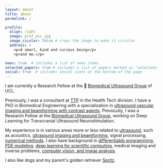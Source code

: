```yaml
---
layout: about
title: about
permalink: /

profile:
  align: right
  image: prof_pic.jpg
  image_cicular: false # crops the image to make it circular
  address: >
    <p>A smart, kind and curious being</p>
    <p>and me.</p>

news: true  # includes a list of news items
selected_papers: true # includes a list of papers marked as "selected={true}"
social: true  # includes social icons at the bottom of the page
---
```


I am currently a Research Fellow at the 🐛 [Biomedical Ultrasound Group](https://bug.medphys.ucl.ac.uk) of UCL.

Previously, I was a consultant at [TTP](https://www.ttp.com/) in the Health Tech division.  I have a PhD in Biomedical Engineering with a specialization in [ultrasound vascular imaging and beamforming with contrast agents](https://spiral.imperial.ac.uk/handle/10044/1/78639). Previously, I was a Research Fellow at the [Biomedical Ultrasound Group](http://bug.medphys.ucl.ac.uk), working on Deep Learning for Transcranial Ultrasound Neurostimulation. 


My experience is in various areas more or less related to [ultrasound](https://ieeexplore.ieee.org/document/7426573), such as acoustics, [ultrasound imaging and beamforming](https://pubmed.ncbi.nlm.nih.gov/29994061/), signal processing, [numerical methods](https://arxiv.org/pdf/2212.04948.pdf). I also have background in [differentiable programming](https://arxiv.org/abs/2111.05218), [PDE modeling](https://github.com/ucl-bug/jwave), [deep learning for scientific computing](https://www.sciencedirect.com/science/article/pii/S0021999121003259), medical imaging and inverse problems, [computer vision, and image analysis](https://ieeexplore.ieee.org/abstract/document/7164062).


I also like dogs and my parent's golden retriever [Spritz](https://www.instagram.com/ahperospritz/).
